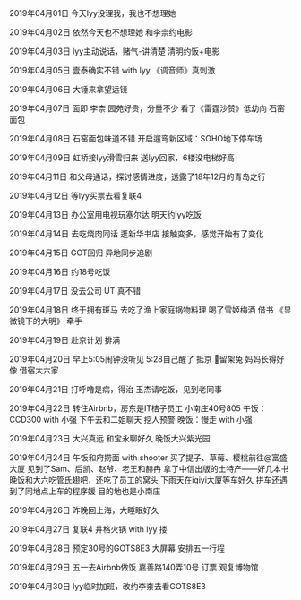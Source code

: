 2019年04月01日
今天lyy没理我，我也不想理她

2019年04月02日
依然今天也不想理她
和李柰约电影

2019年04月03日
lyy主动说话，赌气-讲清楚
清明约饭+电影


2019年04月05日
壹泰确实不错 with lyy
《调音师》真刺激

2019年04月06日
大锤来拿望远镜

2019年04月07日
面即 李柰
园苑好贵，分量不少
看了《雷霆沙赞》低幼向
石窑面包

2019年04月08日
石窑面包味道不错
开启遛弯新区域：SOHO地下停车场

2019年04月09日
虹桥接lyy滑雪归来
送lyy回家，6楼没电梯好高


2019年04月11日
和父母通话，探讨感情进度，透露了18年12月的青岛之行

2019年04月12日
等lyy买票去看复联4

2019年04月13日
办公室用电视玩塞尔达
明天约lyy吃饭

2019年04月14日
去吃烧肉同话 逛新华书店
接触变多，感觉开始有了变化

2019年04月15日
GOT回归
异地同步追剧

2019年04月16日
约18号吃饭

2019年04月17日
没去公司
UT 真不错

2019年04月18日
终于拥有斑马
去吃了渔上家庭锅物料理
喝了雪姬梅酒
借书 《显微镜下的大明》
牵手

2019年04月19日
赴京计划 排满

2019年04月20日
早上5:05闹钟没听见
5:28自己醒了
抵京
🎂留架兔 妈妈长得好像
借宿大六家

2019年04月21日
打呼噜是病，得治
玉杰请吃饭，见到老同事

2019年04月22日
转住Airbnb，房东是IT桔子员工 小南庄40号805
午饭：CCD300 with 小强
下午去和二姐聊天 挖人预警
晚饭：慢走 with 小强

2019年04月23日
大兴真远
和宝永聊好久
晚饭大兴紫光园


2019年04月24日
午饭和府捞面 with shooter
买了提子、草莓、樱桃前往@富盛大厦
见到了Sam、后凯、赵爷、老王和赫冉
拿了中信出版的土特产——好几本书
晚饭和大六吃管氏翅吧，还吃了员工的窝头
下雨天在iqiyi大厦等车好久
拼车还遇到了同地点上车的程序媛 目的地也是小南庄

2019年04月26日
昨晚回上海，大睡眠好久

2019年04月27日
复联4 
井格火锅 with lyy
搂

2019年04月28日
预定30号的GOTS8E3 大屏幕
安排五一行程

2019年04月29日
五一去Airbnb做饭 嘉善路140弄10号
订票 观复博物馆

2019年04月30日
lyy临时加班，改约李柰去看GOTS8E3